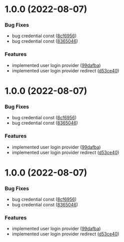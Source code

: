 # 1.0.0 (2022-08-07)


### Bug Fixes

* bug credential const ([8cf6956](https://github.com/valentimaraujo/react-boilerplate/commit/8cf6956f09de989396e86c20558e2bc349b32350))
* bug credential const ([8365046](https://github.com/valentimaraujo/react-boilerplate/commit/8365046a17d4a80d13368bfd2798b51870e687a9))


### Features

* implemented user login provider ([99dafba](https://github.com/valentimaraujo/react-boilerplate/commit/99dafba12bfa7608e9059f1ee7936fd76ab9f096))
* implemented user login provider redirect ([d53ce40](https://github.com/valentimaraujo/react-boilerplate/commit/d53ce40a39e6721c94c6b5041f184dbe5f579c70))

# 1.0.0 (2022-08-07)


### Bug Fixes

* bug credential const ([8cf6956](https://github.com/valentimaraujo/react-boilerplate/commit/8cf6956f09de989396e86c20558e2bc349b32350))
* bug credential const ([8365046](https://github.com/valentimaraujo/react-boilerplate/commit/8365046a17d4a80d13368bfd2798b51870e687a9))


### Features

* implemented user login provider ([99dafba](https://github.com/valentimaraujo/react-boilerplate/commit/99dafba12bfa7608e9059f1ee7936fd76ab9f096))
* implemented user login provider redirect ([d53ce40](https://github.com/valentimaraujo/react-boilerplate/commit/d53ce40a39e6721c94c6b5041f184dbe5f579c70))

# 1.0.0 (2022-08-07)


### Bug Fixes

* bug credential const ([8cf6956](https://github.com/valentimaraujo/react-boilerplate/commit/8cf6956f09de989396e86c20558e2bc349b32350))
* bug credential const ([8365046](https://github.com/valentimaraujo/react-boilerplate/commit/8365046a17d4a80d13368bfd2798b51870e687a9))


### Features

* implemented user login provider ([99dafba](https://github.com/valentimaraujo/react-boilerplate/commit/99dafba12bfa7608e9059f1ee7936fd76ab9f096))
* implemented user login provider redirect ([d53ce40](https://github.com/valentimaraujo/react-boilerplate/commit/d53ce40a39e6721c94c6b5041f184dbe5f579c70))
